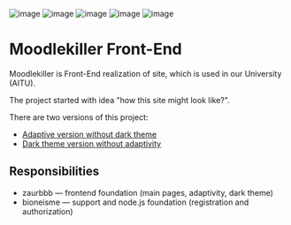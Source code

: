 ![image](https://img.shields.io/badge/HTML5-E34F26?style=for-the-badge&logo=html5&logoColor=white)
![image](https://img.shields.io/badge/CSS3-1572B6?style=for-the-badge&logo=css3&logoColor=white)
![image](https://img.shields.io/badge/Bootstrap-563D7C?style=for-the-badge&logo=bootstrap&logoColor=white)
![image](https://img.shields.io/badge/JavaScript-323330?style=for-the-badge&logo=javascript&logoColor=F7DF1E)
![image](https://img.shields.io/badge/jQuery-0769AD?style=for-the-badge&logo=jquery&logoColor=white)

# Moodlekiller Front-End

Moodlekiller is Front-End realization of site, which is used in our University (AITU).

The project started with idea "how this site might look like?".

There are two versions of this project:
- [Adaptive version without dark theme](https://bioneisme.github.io/moodle-redesign/)
- [Dark theme version without adaptivity](https://zaurbbb.github.io/moodlekiller-front-end/)


## Responsibilities
- zaurbbb — frontend foundation (main pages, adaptivity, dark theme)
- bioneisme — support and node.js foundation (registration and authorization)
